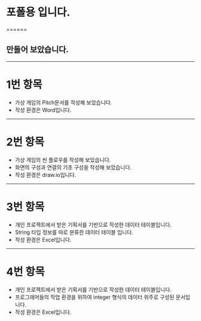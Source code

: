 
# 포폴용 입니다.

======

## 만들어 보았습니다.

------

# 1번 항목
- 가상 게임의 Pitch문서를 작성해 보았습니다.
- 작성 환경은 Word입니다.

------

# 2번 항목
- 가상 게임의 씬 플로우를 작성해 보있습니다.
- 화면의 구성과 연결의 기초 구성을 작성해 보았습니다.
- 작성 환경은 draw.io입니다.

------

# 3번 항목
- 개인 프로젝트에서 받은 기획서를 기반으로 작성한 데이터 테이블입니다.
- String 타입 정보를 따로 분류한 데이터 테이블 입니다.
- 작성 환경은 Excel입니다.

------

# 4번 항목
- 개인 프로젝트에서 받은 기획서를 기반으로 작성한 데이터 테이블입니다.
- 프로그래머들의 작업 환경을 위하여 integer 형식의 데이터 위주로 구성된 문서입니다.
- 작성 환경은 Excel입니다.